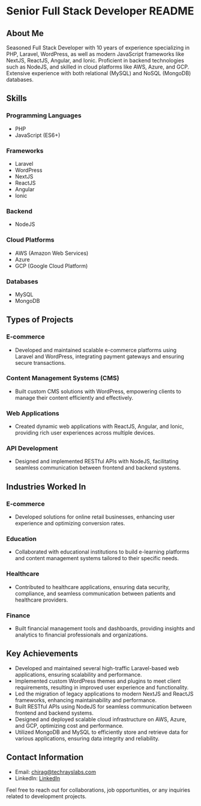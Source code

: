 # Senior Full Stack Developer README

## About Me
Seasoned Full Stack Developer with 10 years of experience specializing in PHP, Laravel, WordPress, as well as modern JavaScript frameworks like NextJS, ReactJS, Angular, and Ionic. Proficient in backend technologies such as NodeJS, and skilled in cloud platforms like AWS, Azure, and GCP. Extensive experience with both relational (MySQL) and NoSQL (MongoDB) databases.

## Skills

### Programming Languages
- PHP
- JavaScript (ES6+)

### Frameworks
- Laravel
- WordPress
- NextJS
- ReactJS
- Angular
- Ionic

### Backend
- NodeJS

### Cloud Platforms
- AWS (Amazon Web Services)
- Azure
- GCP (Google Cloud Platform)

### Databases
- MySQL
- MongoDB

## Types of Projects

### E-commerce
- Developed and maintained scalable e-commerce platforms using Laravel and WordPress, integrating payment gateways and ensuring secure transactions.

### Content Management Systems (CMS)
- Built custom CMS solutions with WordPress, empowering clients to manage their content efficiently and effectively.

### Web Applications
- Created dynamic web applications with ReactJS, Angular, and Ionic, providing rich user experiences across multiple devices.

### API Development
- Designed and implemented RESTful APIs with NodeJS, facilitating seamless communication between frontend and backend systems.

## Industries Worked In

### E-commerce
- Developed solutions for online retail businesses, enhancing user experience and optimizing conversion rates.

### Education
- Collaborated with educational institutions to build e-learning platforms and content management systems tailored to their specific needs.

### Healthcare
- Contributed to healthcare applications, ensuring data security, compliance, and seamless communication between patients and healthcare providers.

### Finance
- Built financial management tools and dashboards, providing insights and analytics to financial professionals and organizations.

## Key Achievements
- Developed and maintained several high-traffic Laravel-based web applications, ensuring scalability and performance.
- Implemented custom WordPress themes and plugins to meet client requirements, resulting in improved user experience and functionality.
- Led the migration of legacy applications to modern NextJS and ReactJS frameworks, enhancing maintainability and performance.
- Built RESTful APIs using NodeJS for seamless communication between frontend and backend systems.
- Designed and deployed scalable cloud infrastructure on AWS, Azure, and GCP, optimizing cost and performance.
- Utilized MongoDB and MySQL to efficiently store and retrieve data for various applications, ensuring data integrity and reliability.

## Contact Information
- Email: [chirag@techrayslabs.com](mailto:chirag@techrayslabs.com)
- LinkedIn: [LinkedIn](https://www.linkedin.com/in/cunadkat/)

Feel free to reach out for collaborations, job opportunities, or any inquiries related to development projects.
